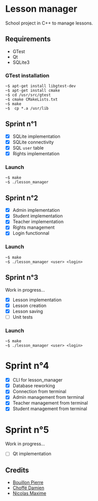 # Lesson manager

School project in C++ to manage lessons. 

## Requirements
* GTest
* Qt
* SQLite3

### GTest installation
```shell
~$ apt-get install libgtest-dev
~$ apt-get install cmake
~$ cd /usr/src/gtest
~$ cmake CMakeLists.txt
~$ make
~$  cp *.a /usr/lib
```

## Sprint n°1
- [x] SQLite implementation
- [x] SQLite connectivity
- [x] SQL `user` table
- [x] Rights implementation
### Launch
```shell
~$ make
~$ ./lesson_manager
```

## Sprint n°2
- [x] Admin implementation
- [x] Student implementation
- [x] Teacher implementation
- [x] Rights management 
- [x] Login functionnal
### Launch
```shell
~$ make
~$ ./lesson_manager <user> <login>
```

## Sprint n°3
Work in progress...
- [x] Lesson implementation
- [x] Lesson creation
- [x] Lesson saving
- [ ] Unit tests
### Launch
```shell
~$ make
~$ ./lesson_manager <user> <login>
```

# Sprint n°4
- [x] CLI for lesson_manager
- [x] Database reworking
- [x] Connection from terminal
- [x] Admin management from terminal
- [x] Teacher management from terminal
- [x] Student management from terminal

# Sprint n°5
Work in progress...
- [ ] Qt implementation

## Credits
* [Bouillon Pierre](https://pierrebouillon.tech/)
* [Choffé Damien](https://github.com/ChoffeD)
* [Nicolas Maxime](https://github.com/NicolasMaxime)
